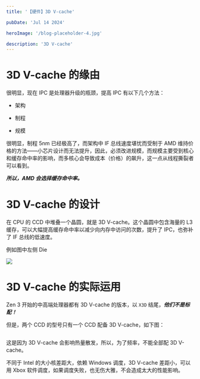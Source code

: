 ```yaml
---
title: '【硬件】3D V-cache'

pubDate: 'Jul 14 2024'

heroImage: '/blog-placeholder-4.jpg'

description: '3D V-cache'
---
```


# 3D V-cache 的缘由

很明显，现在 IPC 是处理器升级的瓶颈，提高 IPC 有以下几个方法：

- 架构

- 制程

- 规模

很明显，制程 5nm 已经极高了，而架构中 IF 总线速度堪忧而受制于 AMD 维持价格的方法——小芯片设计而无法提升，因此，必须改进规模，而规模主要受到核心和缓存命中率的影响，而多核心会导致成本（价格）的飙升，这一点从线程撕裂者可以看到。

***所以，AMD 会选择缓存命中率。***

# 3D V-cache 的设计

在 CPU 的 CCD 中堆叠一个晶圆，就是 3D V-cache。这个晶圆中包含海量的 L3 缓存，可以大幅提高缓存命中率以减少向内存中访问的次数，提升了 IPC，也弥补了 IF 总线的低速度。

例如图中左侧 Die

![](/7950x3d.jpg)

# 3D V-cache 的实际运用

Zen 3 开始的中高端处理器都有 3D V-cache 的版本，以 `X3D` 结尾，***他们不是标配！***

但是，两个 CCD 的型号只有一个 CCD 配备 3D V-cache，如下图：

![]()

这是因为 3D V-cache 会影响热量散发，所以，为了频率，不能全部配 3D V-cache。

不同于 Intel 的大小核差距大，依赖 Windows 调度，3D V-cache 差距小，可以用 Xbox 软件调度，如果调度失败，也无伤大雅，不会造成太大的性能影响。
